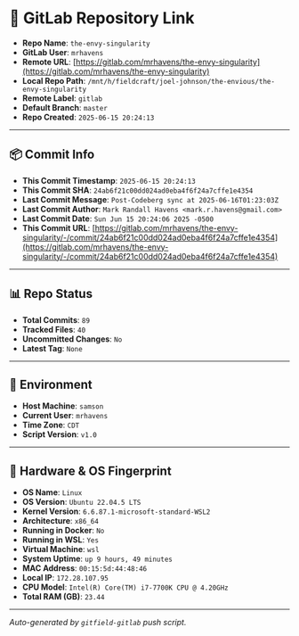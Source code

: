 # 🔗 GitLab Repository Link

- **Repo Name**: `the-envy-singularity`
- **GitLab User**: `mrhavens`
- **Remote URL**: [https://gitlab.com/mrhavens/the-envy-singularity](https://gitlab.com/mrhavens/the-envy-singularity)
- **Local Repo Path**: `/mnt/h/fieldcraft/joel-johnson/the-envious/the-envy-singularity`
- **Remote Label**: `gitlab`
- **Default Branch**: `master`
- **Repo Created**: `2025-06-15 20:24:13`

---

## 📦 Commit Info

- **This Commit Timestamp**: `2025-06-15 20:24:13`
- **This Commit SHA**: `24ab6f21c00dd024ad0eba4f6f24a7cffe1e4354`
- **Last Commit Message**: `Post-Codeberg sync at 2025-06-16T01:23:03Z`
- **Last Commit Author**: `Mark Randall Havens <mark.r.havens@gmail.com>`
- **Last Commit Date**: `Sun Jun 15 20:24:06 2025 -0500`
- **This Commit URL**: [https://gitlab.com/mrhavens/the-envy-singularity/-/commit/24ab6f21c00dd024ad0eba4f6f24a7cffe1e4354](https://gitlab.com/mrhavens/the-envy-singularity/-/commit/24ab6f21c00dd024ad0eba4f6f24a7cffe1e4354)

---

## 📊 Repo Status

- **Total Commits**: `89`
- **Tracked Files**: `40`
- **Uncommitted Changes**: `No`
- **Latest Tag**: `None`

---

## 🧽 Environment

- **Host Machine**: `samson`
- **Current User**: `mrhavens`
- **Time Zone**: `CDT`
- **Script Version**: `v1.0`

---

## 🧬 Hardware & OS Fingerprint

- **OS Name**: `Linux`
- **OS Version**: `Ubuntu 22.04.5 LTS`
- **Kernel Version**: `6.6.87.1-microsoft-standard-WSL2`
- **Architecture**: `x86_64`
- **Running in Docker**: `No`
- **Running in WSL**: `Yes`
- **Virtual Machine**: `wsl`
- **System Uptime**: `up 9 hours, 49 minutes`
- **MAC Address**: `00:15:5d:44:48:46`
- **Local IP**: `172.28.107.95`
- **CPU Model**: `Intel(R) Core(TM) i7-7700K CPU @ 4.20GHz`
- **Total RAM (GB)**: `23.44`

---

_Auto-generated by `gitfield-gitlab` push script._
